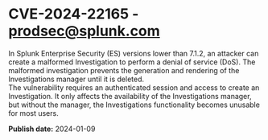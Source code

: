 # CVE-2024-22165 - prodsec@splunk.com

In Splunk Enterprise Security (ES) versions lower than 7.1.2, an attacker can create a malformed Investigation to perform a denial of service (DoS). The malformed investigation prevents the generation and rendering of the Investigations manager until it is deleted.<br>The vulnerability requires an authenticated session and access to create an Investigation. It only affects the availability of the Investigations manager, but without the manager, the Investigations functionality becomes unusable for most users.

**Publish date:** 2024-01-09
